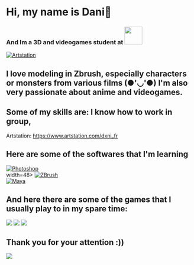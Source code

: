 # Hi, my name is Dani👋
### And Im a 3D and videogames student at [<img src="https://www.cevbarcelona.com/wp-content/uploads/2018/08/favicon.png" width=48>](https://www.cevbarcelona.com/)



[![Artstation](https://cdn-icons-png.flaticon.com/512/5968/5968655.png)]()<br>

## I love modeling in Zbrush, especially characters or monsters from various films (●'◡'●) I'm also very passionate about anime and videogames.
## Some of my skills are: I know how to work in group,

Artstation: https://www.artstation.com/dxni_fr


## Here are some of the softwares that I'm learning
[![Photoshop](https://upload.wikimedia.org/wikipedia/commons/thumb/a/af/Adobe_Photoshop_CC_icon.svg/1051px-Adobe_Photoshop_CC_icon.svg.png)]()
<br> width=48>
[![ZBrush](https://p.kindpng.com/picc/s/255-2553053_zbrush-logo-vector-zbrush-icon-hd-png-download.png)]()
<br>
[![Maya](https://www.software.unam.mx/wp-content/uploads/2019/03/452007_preview.png)]()
<br>

## And here there are some of the games that I usually play to in my spare time:
<img src = "https://i.blogs.es/bf5ad0/league-of-legends-destacada/450_1000.webp">
<img src = "https://cdn2.unrealengine.com/genshin-impact-version-2-8-3840x2160-357d3d64d056.png">
<img src = "https://static.wikia.nocookie.net/doblaje/images/e/e0/Overwatch2.jpg/revision/latest?cb=20191101234311&path-prefix=es">


## Thank you for your attention :))
<img src = "https://pbs.twimg.com/profile_images/654819893083140096/jRY7vBuJ_400x400.png">
